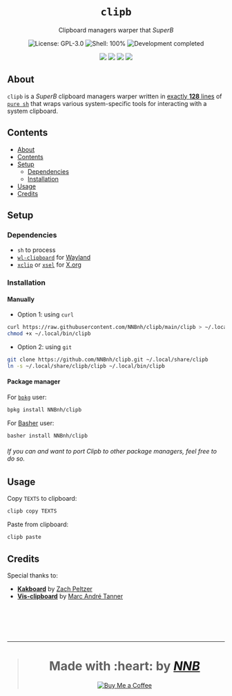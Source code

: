<h1 align="center"><code>clipb</code></h1>
<p align="center">Clipboard managers warper that <i>SuperB</i></p>
<p align="center"><img src="https://img.shields.io/github/license/NNBnh/clipb?labelColor=073551&color=4EAA25&style=for-the-badge" alt="License: GPL-3.0"> <img src="https://img.shields.io/github/languages/top/NNBnh/clipb?logo=gnu-bash&labelColor=073551&color=4EAA25&logoColor=FFFFFF&style=for-the-badge" alt="Shell: 100%"> <img src="https://img.shields.io/badge/development-completed-%234EAA25.svg?labelColor=073551&style=for-the-badge&logoColor=FFFFFF" alt="Development completed"></p>
<p align="center"><img src="https://img.shields.io/github/watchers/NNBnh/clipb?labelColor=073551&color=4EAA25&style=flat-square"> <img src="https://img.shields.io/github/stars/NNBnh/clipb?labelColor=073551&color=4EAA25&style=flat-square"> <img src="https://img.shields.io/github/forks/NNBnh/clipb?labelColor=073551&color=4EAA25&style=flat-square"> <img src="https://img.shields.io/github/issues/NNBnh/clipb?labelColor=073551&color=4EAA25&style=flat-square"></p>

## About
`clipb` is a *SuperB* clipboard managers warper written in [exactly **128** lines](https://github.com/NNBnh/clipb/blob/main/clipb#L128) of [`pure sh`](https://github.com/dylanaraps/pure-sh-bible) that wraps various system-specific tools for interacting with a system clipboard.

## Contents
- [About](#about)
- [Contents](#contents)
- [Setup](#setup)
  - [Dependencies](#dependencies)
  - [Installation](#installation)
- [Usage](#usage)
- [Credits](#credits)

## Setup
### Dependencies
- `sh` to process
- [`wl-clipboard`](https://github.com/bugaevc/wl-clipboard) for [Wayland](https://wayland.freedesktop.org)
- [`xclip`](https://github.com/astrand/xclip) or [`xsel`](http://www.kfish.org/software/xsel) for [X.org](https://www.x.org)

### Installation
#### Manually
- Option 1: using `curl`

```sh
curl https://raw.githubusercontent.com/NNBnh/clipb/main/clipb > ~/.local/bin/clipb
chmod +x ~/.local/bin/clipb
```

- Option 2: using `git`

```sh
git clone https://github.com/NNBnh/clipb.git ~/.local/share/clipb
ln -s ~/.local/share/clipb/clipb ~/.local/bin/clipb
```

#### Package manager
For [`bpkg`](https://github.com/bpkg/bpkg) user:

```sh
bpkg install NNBnh/clipb
```

For [Basher](https://github.com/bpkg/bpkg) user:

```sh
basher install NNBnh/clipb
```

###### If you can and want to port Clipb to other package managers, feel free to do so.

## Usage
Copy `TEXTS` to clipboard:

```sh
clipb copy TEXTS
```

Paste from clipboard:

```sh
clipb paste
```

## Credits
Special thanks to:
- [**Kakboard**](https://github.com/lePerdu/kakboard) by [Zach Peltzer](https://github.com/lePerdu)
- [**Vis-clipboard**](https://github.com/martanne/vis) by [Marc André Tanner](https://github.com/martanne)

<br><br><br><br>

---

> <h1 align="center">Made with :heart: by <a href="https://github.com/NNBnh"><i>NNB</i></a></h1>
>
> <p align="center"><a href="https://www.buymeacoffee.com/nnbnh"><img src="https://img.shields.io/badge/buy_me_a_coffee%20-%23F7CA88.svg?logo=buy-me-a-coffee&logoColor=333333&style=for-the-badge" alt="Buy Me a Coffee"></p>
